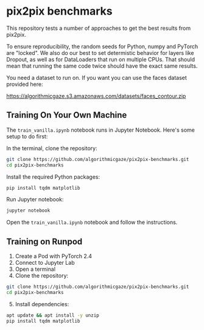 # pix2pix benchmarks

This repository tests a number of approaches to get the best results from pix2pix.

To ensure reproducibility, the random seeds for Python, numpy and PyTorch are "locked". We also do our best to set determistic behavior for layers like Dropout, as well as for DataLoaders that run on multiple CPUs. That should mean that running the same code twice should have the exact same results.

You need a dataset to run on. If you want you can use the faces dataset provided here:

<https://algorithmicgaze.s3.amazonaws.com/datasets/faces_contour.zip>

## Training On Your Own Machine

The `train_vanilla.ipynb` notebook runs in Jupyter Notebook. Here's some setup to do first:

In the terminal, clone the repository:

```bash
git clone https://github.com/algorithmicgaze/pix2pix-benchmarks.git
cd pix2pix-benchmarks
```

Install the required Python packages:

```bash
pip install tqdm matplotlib
```

Run Jupyter notebook:

```bash
jupyter notebook
```

Open the `train_vanilla.ipynb` notebook and follow the instructions.

## Training on Runpod

1. Create a Pod with PyTorch 2.4
2. Connect to Jupyter Lab
3. Open a terminal
4. Clone the repository:

```bash
git clone https://github.com/algorithmicgaze/pix2pix-benchmarks.git
cd pix2pix-benchmarks
```

5. Install dependencies:

```bash
apt update && apt install -y unzip
pip install tqdm matplotlib
```


